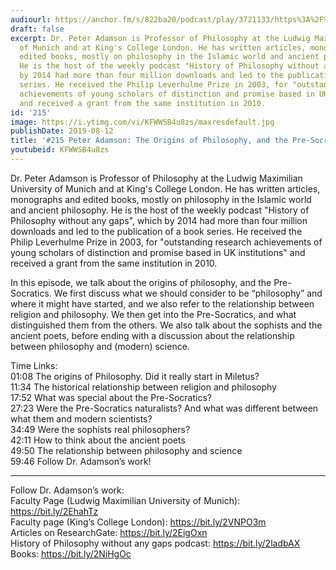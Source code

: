 ```yaml
---
audiourl: https://anchor.fm/s/822ba20/podcast/play/3721133/https%3A%2F%2Fd3ctxlq1ktw2nl.cloudfront.net%2Fproduction%2F2019-5-30%2F17877887-44100-2-d829993777749.m4a
draft: false
excerpt: Dr. Peter Adamson is Professor of Philosophy at the Ludwig Maximilian University
  of Munich and at King's College London. He has written articles, monographs and
  edited books, mostly on philosophy in the Islamic world and ancient philosophy.
  He is the host of the weekly podcast "History of Philosophy without any gaps", which
  by 2014 had more than four million downloads and led to the publication of a book
  series. He received the Philip Leverhulme Prize in 2003, for "outstanding research
  achievements of young scholars of distinction and promise based in UK institutions"
  and received a grant from the same institution in 2010.
id: '215'
image: https://i.ytimg.com/vi/KFWWSB4u8zs/maxresdefault.jpg
publishDate: 2019-08-12
title: '#215 Peter Adamson: The Origins of Philosophy, and the Pre-Socratics'
youtubeid: KFWWSB4u8zs
---
```

<div class="timelinks">

Dr. Peter Adamson is Professor of Philosophy at the Ludwig Maximilian University of Munich and at King's College London. He has written articles, monographs and edited books, mostly on philosophy in the Islamic world and ancient philosophy. He is the host of the weekly podcast "History of Philosophy without any gaps", which by 2014 had more than four million downloads and led to the publication of a book series. He received the Philip Leverhulme Prize in 2003, for "outstanding research achievements of young scholars of distinction and promise based in UK institutions" and received a grant from the same institution in 2010.

In this episode, we talk about the origins of philosophy, and the Pre-Socratics. We first discuss what we should consider to be “philosophy” and where it might have started, and we also refer to the relationship between religion and philosophy. We then get into the Pre-Socratics, and what distinguished them from the others. We also talk about the sophists and the ancient poets, before ending with a discussion about the relationship between philosophy and (modern) science.

Time Links:  
<time>01:08</time> The origins of Philosophy. Did it really start in Miletus?  
<time>11:34</time> The historical relationship between religion and philosophy  
<time>17:52</time> What was special about the Pre-Socratics?                                
<time>27:23</time> Were the Pre-Socratics naturalists? And what was different between what them and modern scientists?  
<time>34:49</time> Were the sophists real philosophers?  
<time>42:11</time> How to think about the ancient poets  
<time>49:50</time> The relationship between philosophy and science  
<time>59:46</time> Follow Dr. Adamson’s work!

---

Follow Dr. Adamson’s work:  
Faculty Page (Ludwig Maximilian University of Munich): https://bit.ly/2EhahTz  
Faculty page (King’s College London): https://bit.ly/2VNPO3m  
Articles on ResearchGate: https://bit.ly/2EigOxn  
History of Philosophy without any gaps podcast: https://bit.ly/2ladbAX  
Books: https://bit.ly/2NiHgOc
</div>


